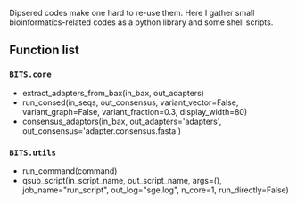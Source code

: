 Dipsered codes make one hard to re-use them. Here I gather small bioinformatics-related codes as a python library and some shell scripts.

## Function list

### `BITS.core`

* extract_adapters_from_bax(in_bax, out_adapters)
* run_consed(in_seqs, out_consensus, variant_vector=False, variant_graph=False, variant_fraction=0.3, display_width=80)
* consensus_adaptors(in_bax, out_adapters='adapters', out_consensus='adapter.consensus.fasta')

### `BITS.utils`

* run_command(command)
* qsub_script(in_script_name, out_script_name, args=(), job_name="run_script", out_log="sge.log", n_core=1, run_directly=False)